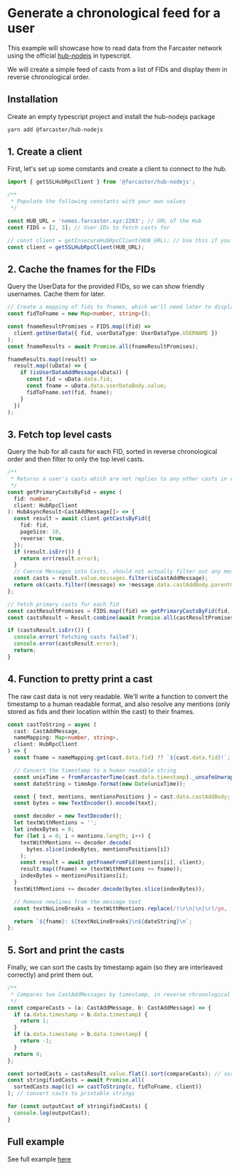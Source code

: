 # Generate a chronological feed for a user

This example will showcase how to read data from the Farcaster network using the
official [hub-nodejs](https://github.com/farcasterxyz/hub-monorepo/tree/main/packages/hub-nodejs) in typescript.

We will create a simple feed of casts from a list of FIDs and display them in reverse chronological order.

## Installation

Create an empty typescript project and install the hub-nodejs package

```bash
yarn add @farcaster/hub-nodejs
```

## 1. Create a client

First, let's set up some constants and create a client to connect to the hub.

```typescript
import { getSSLHubRpcClient } from '@farcaster/hub-nodejs';

/**
 * Populate the following constants with your own values
 */

const HUB_URL = 'nemes.farcaster.xyz:2283'; // URL of the Hub
const FIDS = [2, 3]; // User IDs to fetch casts for

// const client = getInsecureHubRpcClient(HUB_URL); // Use this if you're not using SSL
const client = getSSLHubRpcClient(HUB_URL);
```

## 2. Cache the fnames for the FIDs

Query the UserData for the provided FIDs, so we can show friendly usernames. Cache them for later.

```typescript
// Create a mapping of fids to fnames, which we'll need later to display messages
const fidToFname = new Map<number, string>();

const fnameResultPromises = FIDS.map((fid) =>
  client.getUserData({ fid, userDataType: UserDataType.USERNAME })
);
const fnameResults = await Promise.all(fnameResultPromises);

fnameResults.map((result) =>
  result.map((uData) => {
    if (isUserDataAddMessage(uData)) {
      const fid = uData.data.fid;
      const fname = uData.data.userDataBody.value;
      fidToFname.set(fid, fname);
    }
  })
);
```

## 3. Fetch top level casts

Query the hub for all casts for each FID, sorted in reverse chronological order and then filter to only the top level
casts.

```typescript
/**
 * Returns a user's casts which are not replies to any other casts in reverse chronological order.
 */
const getPrimaryCastsByFid = async (
  fid: number,
  client: HubRpcClient
): HubAsyncResult<CastAddMessage[]> => {
  const result = await client.getCastsByFid({
    fid: fid,
    pageSize: 10,
    reverse: true,
  });
  if (result.isErr()) {
    return err(result.error);
  }
  // Coerce Messages into Casts, should not actually filter out any messages
  const casts = result.value.messages.filter(isCastAddMessage);
  return ok(casts.filter((message) => !message.data.castAddBody.parentCastId));
};

// Fetch primary casts for each fid
const castResultPromises = FIDS.map((fid) => getPrimaryCastsByFid(fid, client));
const castsResult = Result.combine(await Promise.all(castResultPromises));

if (castsResult.isErr()) {
  console.error('Fetching casts failed');
  console.error(castsResult.error);
  return;
}
```

## 4. Function to pretty print a cast

The raw cast data is not very readable. We'll write a function to convert the timestamp to a human readable format, and
also resolve any mentions (only stored as fids and their location within the cast) to their fnames.

```typescript
const castToString = async (
  cast: CastAddMessage,
  nameMapping: Map<number, string>,
  client: HubRpcClient
) => {
  const fname = nameMapping.get(cast.data.fid) ?? `${cast.data.fid}!`; // if the user doesn't have a username set, use their FID

  // Convert the timestamp to a human readable string
  const unixTime = fromFarcasterTime(cast.data.timestamp)._unsafeUnwrap();
  const dateString = timeAgo.format(new Date(unixTime));

  const { text, mentions, mentionsPositions } = cast.data.castAddBody;
  const bytes = new TextEncoder().encode(text);

  const decoder = new TextDecoder();
  let textWithMentions = '';
  let indexBytes = 0;
  for (let i = 0; i < mentions.length; i++) {
    textWithMentions += decoder.decode(
      bytes.slice(indexBytes, mentionsPositions[i])
    );
    const result = await getFnameFromFid(mentions[i], client);
    result.map((fname) => (textWithMentions += fname));
    indexBytes = mentionsPositions[i];
  }
  textWithMentions += decoder.decode(bytes.slice(indexBytes));

  // Remove newlines from the message text
  const textNoLineBreaks = textWithMentions.replace(/(\r\n|\n|\r)/gm, ' ');

  return `${fname}: ${textNoLineBreaks}\n${dateString}\n`;
};
```

## 5. Sort and print the casts

Finally, we can sort the casts by timestamp again (so they are interleaved correctly) and print them out.

```typescript
/**
 * Compares two CastAddMessages by timestamp, in reverse chronological order.
 */
const compareCasts = (a: CastAddMessage, b: CastAddMessage) => {
  if (a.data.timestamp < b.data.timestamp) {
    return 1;
  }
  if (a.data.timestamp > b.data.timestamp) {
    return -1;
  }
  return 0;
};

const sortedCasts = castsResult.value.flat().sort(compareCasts); // sort casts by timestamp
const stringifiedCasts = await Promise.all(
  sortedCasts.map((c) => castToString(c, fidToFname, client))
); // convert casts to printable strings

for (const outputCast of stringifiedCasts) {
  console.log(outputCast);
}
```

## Full example

See full example [here](https://github.com/farcasterxyz/hub-monorepo/tree/main/packages/hub-nodejs/examples/chron-feed)

